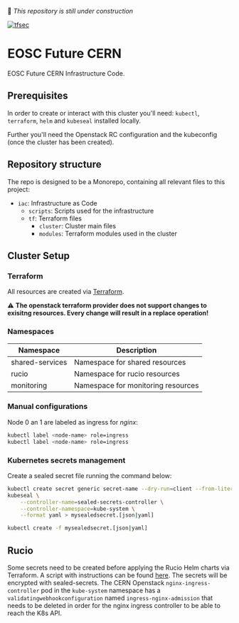 :construction: *This repository is still under construction*

[![tfsec](https://github.com/EOSC-Future/eosc-future-cern/actions/workflows/tfsec.yml/badge.svg)](https://github.com/EOSC-Future/eosc-future-cern/actions/workflows/tfsec.yml)

# EOSC Future CERN

EOSC Future CERN Infrastructure Code.

## Prerequisites

In order to create or interact with this cluster you'll need: `kubectl`, `terraform`, `helm` and `kubeseal` installed locally.

Further you'll need the Openstack RC configuration and the kubeconfig (once the cluster has been created).

## Repository structure

The repo is designed to be a Monorepo, containing all relevant files to this project:

* `iac`: Infrastructure as Code
    * `scripts`: Scripts used for the infrastructure
    * `tf`: Terraform files
        * `cluster`: Cluster main files
        * `modules`: Terraform modules used in the cluster

## Cluster Setup

### Terraform

All resources are created via [Terraform](https://www.terraform.io/).

:warning: **The openstack terraform provider does not support changes to exisitng resources. Every change will result in a replace operation!**

### Namespaces

| Namespace | Description |
| --- | --- |
| shared-services | Namespace for shared resources |
| rucio | Namespace for rucio resources |
| monitoring | Namespace for monitoring resources |

### Manual configurations

Node 0 an 1 are labeled as ingress for *nginx*:

```bash
kubectl label <node-name> role=ingress
kubectl label <node-name> role=ingress
```

### Kubernetes secrets management

Create a sealed secret file running the command below:

```bash
kubectl create secret generic secret-name --dry-run=client --from-literal=foo=bar -o [json|yaml] | \
kubeseal \
    --controller-name=sealed-secrets-controller \
    --controller-namespace=kube-system \
    --format yaml > mysealedsecret.[json|yaml]

kubectl create -f mysealedsecret.[json|yaml]
```

## Rucio

Some secrets need to be created before applying the Rucio Helm charts via Terraform. A script with instructions can be found [here](code/eosc-future-cern/iac/scripts/create-rucio-secrets.sh). The secrets will be encrypted with sealed-secrets. The CERN Openstack `nginx-ingress-controller` pod in the `kube-system` namespace has a `validatingwebhookconfiguration` named `ingress-nginx-admission` that needs to be deleted in order for the nginx ingress controller to be able to reach the K8s API. 
